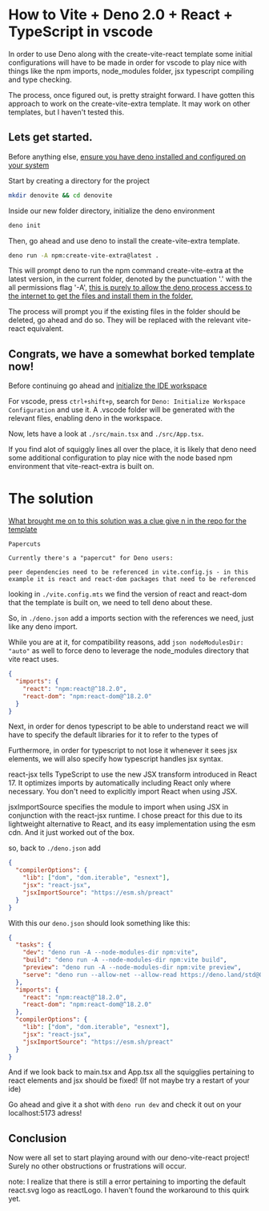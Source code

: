 # How to Vite + Deno 2.0 + React + TypeScript in vscode

In order to use Deno along with the create-vite-react template some initial
configurations will have to be made in order for vscode to play nice with things
like the npm imports, node_modules folder, jsx typescript compiling and type
checking.

The process, once figured out, is pretty straight forward. I have gotten this
approach to work on the create-vite-extra template. It may work on other
templates, but I haven't tested this.

## Lets get started.

Before anything else,
[ensure you have deno installed and configured on your system](https://docs.deno.com/runtime/)

Start by creating a directory for the project

```bash
mkdir denovite && cd denovite
```

Inside our new folder directory, initialize the deno environment

```bash
deno init
```

Then, go ahead and use deno to install the create-vite-extra template.

```bash
deno run -A npm:create-vite-extra@latest .
```

This will prompt deno to run the npm command create-vite-extra at the latest
version, in the current folder, denoted by the punctuation '.' with the all
permissions flag '-A',
[this is purely to allow the deno process access to the internet to get the files and install them in the folder.](https://docs.deno.com/runtime/fundamentals/security/)

The process will prompt you if the existing files in the folder should be
deleted, go ahead and do so. They will be replaced with the relevant vite-react
equivalent.

## Congrats, we have a somewhat borked template now!

Before continuing go ahead and
[initialize the IDE workspace](https://docs.deno.com/runtime/getting_started/setup_your_environment/)

For vscode, press `ctrl+shift+p`, search for
`Deno: Initialize Workspace Configuration` and use it. A .vscode folder will be
generated with the relevant files, enabling deno in the workspace.

Now, lets have a look at `./src/main.tsx` and `./src/App.tsx`.

If you find alot of squiggly lines all over the place, it is likely that deno
need some additional configuration to play nice with the node based npm
environment that vite-react-extra is built on.

# The solution

[What brought me on to this solution was a clue give n in the repo for the template](https://github.com/bluwy/create-vite-extra/blob/master/template-deno-react-ts/README.md)

    Papercuts

    Currently there's a "papercut" for Deno users:

    peer dependencies need to be referenced in vite.config.js - in this example it is react and react-dom packages that need to be referenced

looking in `./vite.config.mts` we find the version of react and react-dom that
the template is built on, we need to tell deno about these.

So, in `./deno.json` add a imports section with the references we need, just
like any deno import.

While you are at it, for compatibility reasons, add
`json nodeModulesDir: "auto"` as well to force deno to leverage the node_modules
directory that vite react uses.

```json
{
  "imports": {
    "react": "npm:react@^18.2.0",
    "react-dom": "npm:react-dom@^18.2.0"
  }
}
```

Next, in order for denos typescript to be able to understand react we will have
to specify the default libraries for it to refer to the types of

Furthermore, in order for typescript to not lose it whenever it sees jsx elements, we will also specify how typescript handles jsx syntax.

react-jsx tells TypeScript to use the new JSX transform introduced in React 17. It optimizes imports by automatically including React only where necessary. You don't need to explicitly import React when using JSX.

jsxImportSource specifies the module to import when using JSX in conjunction with the react-jsx runtime. I chose preact for this due to its lightweight alternative to React, and its easy implementation using the esm cdn. And it just worked out of the box.

so, back to `./deno.json` add

```json
{
  "compilerOptions": {
    "lib": ["dom", "dom.iterable", "esnext"],
    "jsx": "react-jsx",
    "jsxImportSource": "https://esm.sh/preact"
  }
}
```

With this our `deno.json` should look something like this:

```json
{
  "tasks": {
    "dev": "deno run -A --node-modules-dir npm:vite",
    "build": "deno run -A --node-modules-dir npm:vite build",
    "preview": "deno run -A --node-modules-dir npm:vite preview",
    "serve": "deno run --allow-net --allow-read https://deno.land/std@0.157.0/http/file_server.ts dist/"
  },
  "imports": {
    "react": "npm:react@^18.2.0",
    "react-dom": "npm:react-dom@^18.2.0"
  },
  "compilerOptions": {
    "lib": ["dom", "dom.iterable", "esnext"],
    "jsx": "react-jsx",
    "jsxImportSource": "https://esm.sh/preact"
  }
}

```

And if we look back to main.tsx and App.tsx all the squigglies pertaining to react elements and jsx should be fixed! (If not maybe try a restart of your ide)

Go ahead and give it a shot with `deno run dev` and check it out on your localhost:5173 adress!

## Conclusion

Now were all set to start playing around with our deno-vite-react project! Surely no other obstructions or frustrations will occur.

note: I realize that there is still a error pertaining to importing the default react.svg logo as reactLogo. I haven't found the workaround to this quirk yet.